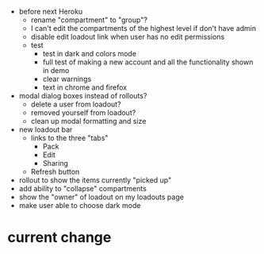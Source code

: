 - before next Heroku
  - rename "compartment" to "group"?
  - I can't edit the compartments of the highest level if don't have admin
  - disable edit loadout link when user has no edit permissions
  - test
    - test in dark and colors mode
    - full test of making a new account and all the functionality shown in demo
    - clear warnings
    - text in chrome and firefox
- modal dialog boxes instead of rollouts?
  - delete a user from loadout?
  - removed yourself from loadout?
  - clean up modal formatting and size
- new loadout bar
  - links to the three "tabs"
    - Pack
    - Edit
    - Sharing
  - Refresh button
- rollout to show the items currently "picked up"
- add ability to "collapse" compartments
- show the "owner" of loadout on my loadouts page
- make user able to choose dark mode

# current change
